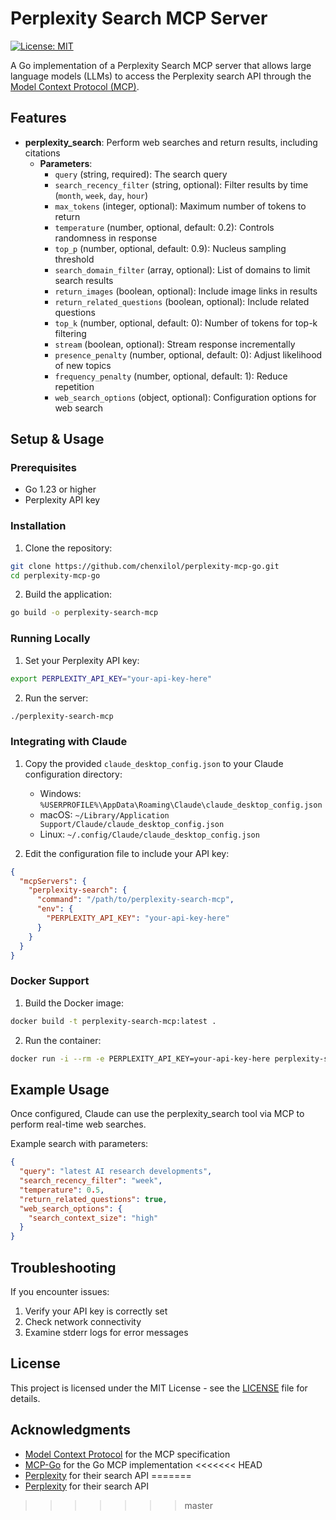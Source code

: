 # Perplexity Search MCP Server

[![License: MIT](https://img.shields.io/badge/License-MIT-yellow.svg)](https://opensource.org/licenses/MIT)

A Go implementation of a Perplexity Search MCP server that allows large language models (LLMs) to access the Perplexity search API through the [Model Context Protocol (MCP)](https://modelcontextprotocol.io/).

## Features

- **perplexity_search**: Perform web searches and return results, including citations
  - **Parameters**:
    - `query` (string, required): The search query
    - `search_recency_filter` (string, optional): Filter results by time (`month`, `week`, `day`, `hour`)
    - `max_tokens` (integer, optional): Maximum number of tokens to return
    - `temperature` (number, optional, default: 0.2): Controls randomness in response
    - `top_p` (number, optional, default: 0.9): Nucleus sampling threshold
    - `search_domain_filter` (array, optional): List of domains to limit search results
    - `return_images` (boolean, optional): Include image links in results
    - `return_related_questions` (boolean, optional): Include related questions
    - `top_k` (number, optional, default: 0): Number of tokens for top-k filtering
    - `stream` (boolean, optional): Stream response incrementally
    - `presence_penalty` (number, optional, default: 0): Adjust likelihood of new topics
    - `frequency_penalty` (number, optional, default: 1): Reduce repetition
    - `web_search_options` (object, optional): Configuration options for web search

## Setup & Usage

### Prerequisites

- Go 1.23 or higher
- Perplexity API key

### Installation

1. Clone the repository:

```bash
git clone https://github.com/chenxilol/perplexity-mcp-go.git
cd perplexity-mcp-go
```

2. Build the application:

```bash
go build -o perplexity-search-mcp
```

### Running Locally

1. Set your Perplexity API key:

```bash
export PERPLEXITY_API_KEY="your-api-key-here"
```

2. Run the server:

```bash
./perplexity-search-mcp
```

### Integrating with Claude

1. Copy the provided `claude_desktop_config.json` to your Claude configuration directory:
   - Windows: `%USERPROFILE%\AppData\Roaming\Claude\claude_desktop_config.json`
   - macOS: `~/Library/Application Support/Claude/claude_desktop_config.json`
   - Linux: `~/.config/Claude/claude_desktop_config.json`

2. Edit the configuration file to include your API key:

```json
{
  "mcpServers": {
    "perplexity-search": {
      "command": "/path/to/perplexity-search-mcp",
      "env": {
        "PERPLEXITY_API_KEY": "your-api-key-here"
      }
    }
  }
}
```

### Docker Support

1. Build the Docker image:

```bash
docker build -t perplexity-search-mcp:latest .
```

2. Run the container:

```bash
docker run -i --rm -e PERPLEXITY_API_KEY=your-api-key-here perplexity-search-mcp:latest
```

## Example Usage

Once configured, Claude can use the perplexity_search tool via MCP to perform real-time web searches.

Example search with parameters:
```json
{
  "query": "latest AI research developments",
  "search_recency_filter": "week",
  "temperature": 0.5,
  "return_related_questions": true,
  "web_search_options": {
    "search_context_size": "high"
  }
}
```

## Troubleshooting

If you encounter issues:
1. Verify your API key is correctly set
2. Check network connectivity
3. Examine stderr logs for error messages

## License

This project is licensed under the MIT License - see the [LICENSE](LICENSE) file for details.

## Acknowledgments

- [Model Context Protocol](https://modelcontextprotocol.io/) for the MCP specification
- [MCP-Go](https://github.com/mark3labs/mcp-go) for the Go MCP implementation
<<<<<<< HEAD
- [Perplexity](https://www.perplexity.ai/) for their search API 
=======
- [Perplexity](https://www.perplexity.ai/) for their search API 
>>>>>>> master
